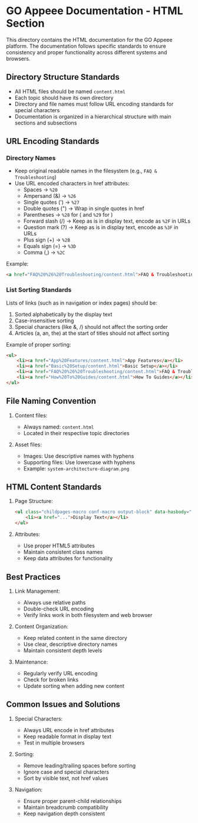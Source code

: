 # GO Appeee Documentation - HTML Section

This directory contains the HTML documentation for the GO Appeee platform. The documentation follows specific standards to ensure consistency and proper functionality across different systems and browsers.

## Directory Structure Standards

- All HTML files should be named `content.html`
- Each topic should have its own directory
- Directory and file names must follow URL encoding standards for special characters
- Documentation is organized in a hierarchical structure with main sections and subsections

## URL Encoding Standards

### Directory Names
- Keep original readable names in the filesystem (e.g., `FAQ & Troubleshooting`)
- Use URL encoded characters in href attributes:
  - Spaces → `%20`
  - Ampersand (&) → `%26`
  - Single quotes (') → `%27`
  - Double quotes (") → Wrap in single quotes in href
  - Parentheses → `%28` for ( and `%29` for )
  - Forward slash (/) → Keep as is in display text, encode as `%2F` in URLs
  - Question mark (?) → Keep as is in display text, encode as `%3F` in URLs
  - Plus sign (+) → `%2B`
  - Equals sign (=) → `%3D`
  - Comma (,) → `%2C`

Example:
```html
<a href="FAQ%20%26%20Troubleshooting/content.html">FAQ & Troubleshooting</a>
```

### List Sorting Standards

Lists of links (such as in navigation or index pages) should be:
1. Sorted alphabetically by the display text
2. Case-insensitive sorting
3. Special characters (like &, /) should not affect the sorting order
4. Articles (a, an, the) at the start of titles should not affect sorting

Example of proper sorting:
```html
<ul>
    <li><a href="App%20Features/content.html">App Features</a></li>
    <li><a href="Basic%20Setup/content.html">Basic Setup</a></li>
    <li><a href="FAQ%20%26%20Troubleshooting/content.html">FAQ & Troubleshooting</a></li>
    <li><a href="How%20To%20Guides/content.html">How To Guides</a></li>
</ul>
```

## File Naming Convention

1. Content files:
   - Always named: `content.html`
   - Located in their respective topic directories

2. Asset files:
   - Images: Use descriptive names with hyphens
   - Supporting files: Use lowercase with hyphens
   - Example: `system-architecture-diagram.png`

## HTML Content Standards

1. Page Structure:
   ```html
   <ul class="childpages-macro conf-macro output-block" data-hasbody="false" data-macro-name="children">
       <li><a href="...">Display Text</a></li>
   </ul>
   ```

2. Attributes:
   - Use proper HTML5 attributes
   - Maintain consistent class names
   - Keep data attributes for functionality

## Best Practices

1. Link Management:
   - Always use relative paths
   - Double-check URL encoding
   - Verify links work in both filesystem and web browser

2. Content Organization:
   - Keep related content in the same directory
   - Use clear, descriptive directory names
   - Maintain consistent depth levels

3. Maintenance:
   - Regularly verify URL encoding
   - Check for broken links
   - Update sorting when adding new content

## Common Issues and Solutions

1. Special Characters:
   - Always URL encode in href attributes
   - Keep readable format in display text
   - Test in multiple browsers

2. Sorting:
   - Remove leading/trailing spaces before sorting
   - Ignore case and special characters
   - Sort by visible text, not href values

3. Navigation:
   - Ensure proper parent-child relationships
   - Maintain breadcrumb compatibility
   - Keep navigation depth consistent 